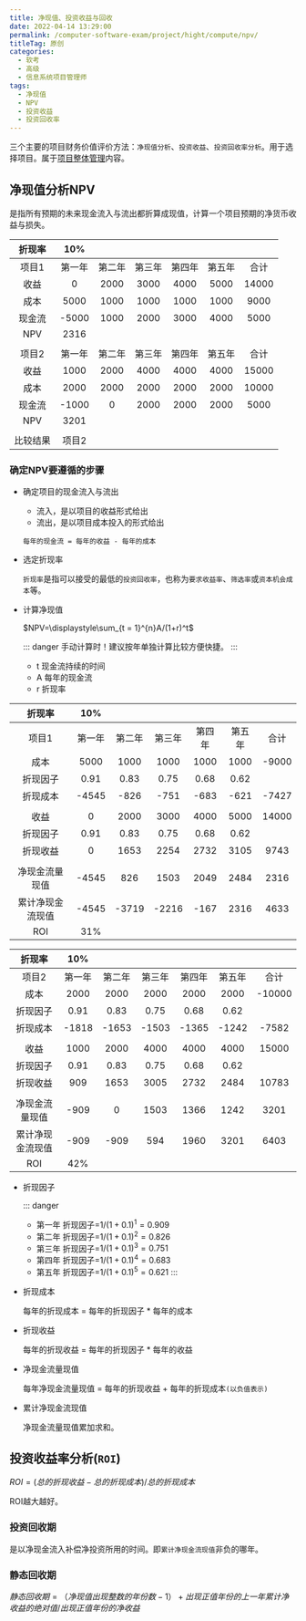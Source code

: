 ```yaml
---
title: 净现值、投资收益与回收
date: 2022-04-14 13:29:00
permalink: /computer-software-exam/project/hight/compute/npv/
titleTag: 原创
categories:
  - 软考
  - 高级
  - 信息系统项目管理师
tags:
  - 净现值
  - NPV
  - 投资收益
  - 投资回收率
---
```

三个主要的项目财务价值评价方法：`净现值分析`、`投资收益`、`投资回收率分析`。用于选择项目。属于[项目整体管理](../02.项目管理/01.整体管理.md)内容。
<!-- more -->
## 净现值分析NPV
是指所有预期的未来现金流入与流出都折算成现值，计算一个项目预期的净货币收益与损失。

|  折现率  |  10%   |        |        |        |        |       |
| :------: | :----: | :----: | :----: | :----: | :----: | :---: |
|  项目1   | 第一年 | 第二年 | 第三年 | 第四年 | 第五年 | 合计  |
|   收益   |   0    |  2000  |  3000  |  4000  |  5000  | 14000 |
|   成本   |  5000  |  1000  |  1000  |  1000  |  1000  | 9000  |
|  现金流  | -5000  |  1000  |  2000  |  3000  |  4000  | 5000  |
|   NPV    |  2316  |
|          |
|  项目2   | 第一年 | 第二年 | 第三年 | 第四年 | 第五年 | 合计  |
|   收益   |  1000  |  2000  |  4000  |  4000  |  4000  | 15000 |
|   成本   |  2000  |  2000  |  2000  |  2000  |  2000  | 10000 |
|  现金流  | -1000  |   0    |  2000  |  2000  |  2000  | 5000  |
|   NPV    |  3201  |
|          |
| 比较结果 | 项目2  |

### 确定NPV要遵循的步骤
* 确定项目的现金流入与流出
  * 流入，是以项目的收益形式给出
  * 流出，是以项目成本投入的形式给出
  
  `每年的现金流 = 每年的收益 - 每年的成本`
* 选定折现率
  
  `折现率`是指可以接受的最低的`投资回收率`，也称为`要求收益率`、`筛选率`或`资本机会成本`等。
* 计算净现值
  
  $NPV=\displaystyle\sum_{t = 1}^{n}A/(1+r)^t$

  ::: danger
  手动计算时！建议按年单独计算比较方便快捷。
  :::

  * t 现金流持续的时间
  * A 每年的现金流
  * r 折现率

|      折现率      |  10%   |        |        |        |        |       |
| :--------------: | :----: | :----: | :----: | :----: | :----: | :---: |
|      项目1       | 第一年 | 第二年 | 第三年 | 第四年 | 第五年 | 合计  |
|       成本       |  5000  |  1000  |  1000  |  1000  |  1000  | -9000 |
|     折现因子     |  0.91  |  0.83  |  0.75  |  0.68  |  0.62  |
|     折现成本     | -4545  |  -826  |  -751  |  -683  |  -621  | -7427 |
|                  |
|       收益       |   0    |  2000  |  3000  |  4000  |  5000  | 14000 |
|     折现因子     |  0.91  |  0.83  |  0.75  |  0.68  |  0.62  |
|     折现收益     |   0    |  1653  |  2254  |  2732  |  3105  | 9743  |
|                  |
|  净现金流量现值  | -4545  |  826   |  1503  |  2049  |  2484  | 2316  |
| 累计净现金流现值 | -4545  | -3719  | -2216  |  -167  |  2316  | 4633  |
|       ROI        |  31%   |

|      折现率      |  10%   |        |        |        |        |        |
| :--------------: | :----: | :----: | :----: | :----: | :----: | :----: |
|      项目2       | 第一年 | 第二年 | 第三年 | 第四年 | 第五年 |  合计  |
|       成本       |  2000  |  2000  |  2000  |  2000  |  2000  | -10000 |
|     折现因子     |  0.91  |  0.83  |  0.75  |  0.68  |  0.62  |
|     折现成本     | -1818  | -1653  | -1503  | -1365  | -1242  | -7582  |
|                  |
|       收益       |  1000  |  2000  |  4000  |  4000  |  4000  | 15000  |
|     折现因子     |  0.91  |  0.83  |  0.75  |  0.68  |  0.62  |
|     折现收益     |  909   |  1653  |  3005  |  2732  |  2484  | 10783  |
|                  |
|  净现金流量现值  |  -909  |   0    |  1503  |  1366  |  1242  |  3201  |
| 累计净现金流现值 |  -909  |  -909  |  594   |  1960  |  3201  |  6403  |
|       ROI        |  42%   |

* 折现因子
  
  ::: danger
  * 第一年 折现因子=$1/(1+0.1)^1=0.909$
  * 第二年 折现因子=$1/(1+0.1)^2=0.826$
  * 第三年 折现因子=$1/(1+0.1)^3=0.751$
  * 第四年 折现因子=$1/(1+0.1)^4=0.683$
  * 第五年 折现因子=$1/(1+0.1)^5=0.621$
  :::

* 折现成本
  
  每年的折现成本 = 每年的折现因子 * 每年的成本
* 折现收益
  
  每年的折现收益 = 每年的折现因子 * 每年的收益
* 净现金流量现值
  
  每年净现金流量现值 = 每年的折现收益 + 每年的折现成本`(以负值表示)`
* 累计净现金流现值
  
  净现金流量现值累加求和。
## 投资收益率分析(`ROI`)
  
  $ROI=(总的折现收益-总的折现成本)/总的折现成本$

  ROI越大越好。
### 投资回收期
是以净现金流入补偿净投资所用的时间。即`累计净现金流现值`非负的哪年。

### 静态回收期
$静态回收期 =（净现值出现整数的年份数 - 1 ）+ 出现正值年份的上一年累计净收益的绝对值 / 出现正值年份的净收益$